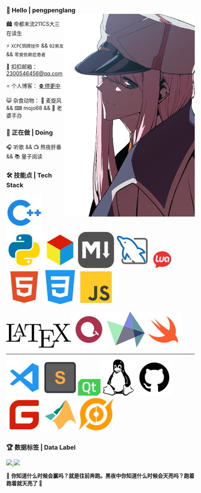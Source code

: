

### 👋 Hello | pengpenglang<img align="right" alt="" src="./img/avatar_back-3.jpg" style="@media (min-width: 960px){display:none;}" width="350px" height="540px"/>
🏙 帝都末流211CS大三在读生

⚡ `XCPC铜牌挂件` && `02男友` && `零食依赖症患者`

💬 扣扣邮箱：[2300546456@qq.com](mailto:2300546456@qq.com)

⭐ 个人博客： [⛔ 停更中](https://pengpenglang.cn/)

😺 杂食动物： 🍦 麦旋风 && ⌨ mojo68 && 🎁 老婆手办

### 🎨 正在做 | Doing

🎧️ 听歌 && 📺 熬夜肝番 && 📚︎ 量子阅读

### 🛠 技能点 | Tech Stack

![](./img/cpp.svg)![](./img/Python.svg)![](./img/algorithm.svg)![](./img/markdown.svg)![](./img/mysql.svg)<img src="./img/lua.jpg" alt="html" width="64px" />![](./img/HTML5.svg)![](./img/css.svg)![](./img/js.svg)

![](./img/LaTex.svg)![](./img/echarts.svg)![](./img/HighCharts.svg)![](./img/swift.svg)

***

![](./img/vscode.svg)![](./img/Sublime.svg)<img src="./img/qt.jpg"  width=60px  />![](./img/linux.svg)![](./img/github.svg)![](./img/码云.svg)![](./img/matlab.svg)![](./img/wangzhe.svg)



### 🏆  数据标签 | Data Label

<a href="https://github.com/anuraghazra/github-readme-stats">
  <img src="https://github-readme-stats.vercel.app/api?username=pengpenglang&count_private=true&show_icons=true&theme=flag-india&show_owner=true" style="width:50%!important" / >

</a>

<a href="https://github.com/anuraghazra/github-readme-stats">
  <img src="https://github-readme-stats.vercel.app/api/top-langs/?username=pengpenglang&layout=compact&hide=html"/>
</a>

📢 **你知道什么时候会赢吗？就是往前奔跑。黑夜中你知道什么时候会天亮吗？跑着跑着就天亮了 🏃**

